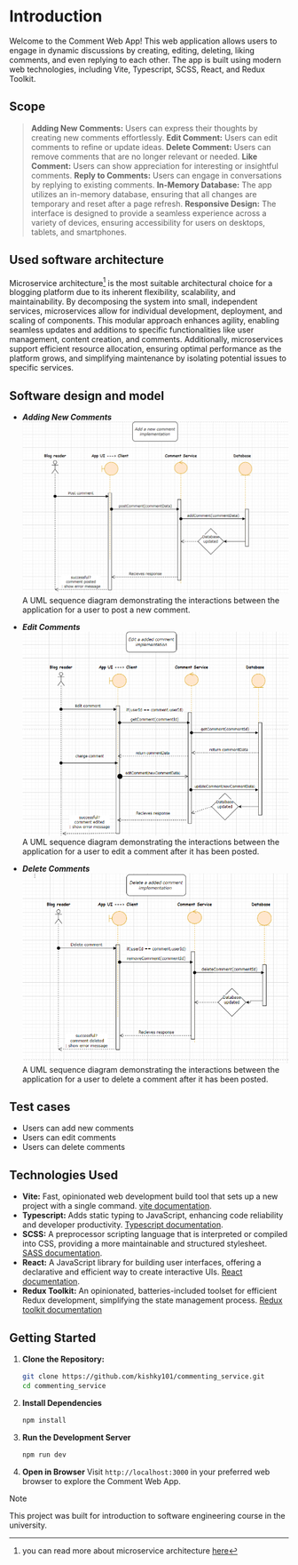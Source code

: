 # Introduction

Welcome to the Comment Web App! This web application allows users to engage in dynamic discussions by creating, editing, deleting, liking comments, and even replying to each other. The app is built using modern web technologies, including Vite, Typescript, SCSS, React, and Redux Toolkit.

## Scope

> **Adding New Comments:** Users can express their thoughts by creating new comments effortlessly.
> **Edit Comment:** Users can edit comments to refine or update ideas.
> **Delete Comment:** Users can remove comments that are no longer relevant or needed.
> **Like Comment:** Users can show appreciation for interesting or insightful comments.
> **Reply to Comments:** Users can engage in conversations by replying to existing comments.
> **In-Memory Database:** The app utilizes an in-memory database, ensuring that all changes are temporary and reset after a page refresh.
> **Responsive Design:** The interface is designed to provide a seamless experience across a variety of devices, ensuring accessibility for users on desktops, tablets, and smartphones.

## Used software architecture

Microservice architecture[^1] is the most suitable architectural choice for a blogging platform due to its inherent flexibility, scalability, and maintainability. By decomposing the system into small, independent services, microservices allow for individual development, deployment, and scaling of components. This modular approach enhances agility, enabling seamless updates and additions to specific functionalities like user management, content creation, and comments. Additionally, microservices support efficient resource allocation, ensuring optimal performance as the platform grows, and simplifying maintenance by isolating potential issues to specific services.

## Software design and model
- ***Adding New Comments***
    ![UML sequence diagram for adding a new comment implementation](./src/assets/images/add-new-comment.png)
    A UML sequence diagram demonstrating the interactions between the application for a user to post a new comment.

- ***Edit Comments***
    ![UML sequence diagram for editing a comment after It has been posted](./src/assets/images/edit-comment.png)
    A UML sequence diagram demonstrating the interactions between the application for a user to edit a comment after it has been posted.

- ***Delete Comments***
    ![UML sequence diagram for deleting a comment after it has been posted](./src/assets/images/delete-comment.png)
    A UML sequence diagram demonstrating the interactions between the application for a user to delete a comment after it has been posted. 


## Test cases
- Users can add new comments
- Users can edit comments
- Users can delete comments

## Technologies Used

- **Vite:** Fast, opinionated web development build tool that sets up a new project with a single command. [vite documentation](https://vitejs.dev/guide/).
- **Typescript:** Adds static typing to JavaScript, enhancing code reliability and developer productivity. [Typescript documentation](https://www.typescriptlang.org/docs/).
- **SCSS:** A preprocessor scripting language that is interpreted or compiled into CSS, providing a more maintainable and structured stylesheet. [SASS documentation](https://sass-lang.com/documentation/).
- **React:** A JavaScript library for building user interfaces, offering a declarative and efficient way to create interactive UIs. [React documentation](https://react.dev/learn).
- **Redux Toolkit:** An opinionated, batteries-included toolset for efficient Redux development, simplifying the state management process. [Redux toolkit documentation](https://redux-toolkit.js.org/introduction/getting-started)

## Getting Started

1. **Clone the Repository:**
   ```bash
   git clone https://github.com/kishky101/commenting_service.git
   cd commenting_service


2. **Install Dependencies**
    ```bash
    npm install

3. **Run the Development Server**
    ```bash
    npm run dev

4. **Open in Browser**
    Visit ```http://localhost:3000``` in your preferred web browser to explore the Comment Web App.

> [!NOTE]
> This project was built for introduction to software engineering course in the university.

[^1]: you can read more about microservice architecture [here](https://en.wikipedia.org/wiki/Microservices)